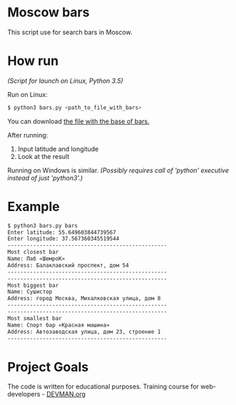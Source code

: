 # Moscow bars

This script use for search bars in Moscow.

# How run

*(Script for launch on Linux, Python 3.5)*


Run on Linux:

```bash
$ python3 bars.py <path_to_file_with_bars>
```

You can download [the file with the base of bars.](https://www.dropbox.com/s/o2676ihs8viw052/bars.json?dl=0) 

After running:
1. Input latitude and longitude
1. Look at the result

Running on Windows is similar.
*(Possibly requires call of 'python' executive instead of just 'python3'.)*


# Example

```bash
$ python3 bars.py bars
Enter latitude: 55.649603844739567        
Enter longitude: 37.567360345519544
--------------------------------------------------
Most closest bar
Name: Паб «ШемроК»
Address: Балаклавский проспект, дом 54
--------------------------------------------------
--------------------------------------------------
Most biggest bar
Name: Сушистор
Address: город Москва, Михалковская улица, дом 8
--------------------------------------------------
--------------------------------------------------
Most smallest bar
Name: Спорт бар «Красная машина»
Address: Автозаводская улица, дом 23, строение 1
--------------------------------------------------
```
# Project Goals

The code is written for educational purposes. Training course for web-developers - [DEVMAN.org](https://devman.org)